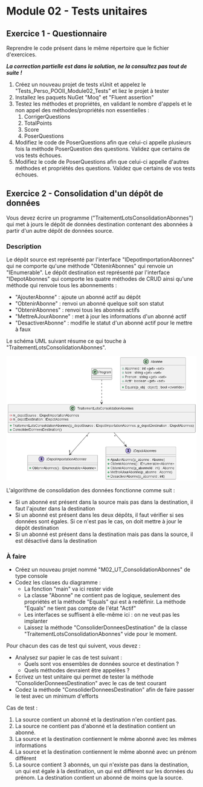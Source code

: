 # Module 02 - Tests unitaires

## Exercice 1 - Questionnaire

Reprendre le code présent dans le même répertoire que le fichier d'exercices.

***La correction partielle est dans la solution, ne la consultez pas tout de suite !***

1. Créez un nouveau projet de tests xUnit et appelez le "Tests_Perso_POOII_Module02_Tests" et liez le projet à tester
2. Installez les paquets NuGet "Moq" et "Fluent assertion"
3. Testez les méthodes et propriétés, en validant le nombre d'appels et le non appel des méthodes/propriétés non essentielles :
   1. CorrigerQuestions
   2. TotalPoints
   3. Score
   4. PoserQuestions
4. Modifiez le code de PoserQuestions afin que celui-ci appelle plusieurs fois la méthode PoserQuestion des questions. Validez que certains de vos tests échoues.
5. Modifiez le code de PoserQuestions afin que celui-ci appelle d'autres méthodes et propriétés des questions. Validez que certains de vos tests échoues.

## Exercice 2 - Consolidation d'un dépôt de données

Vous devez écrire un programme ("TraitementLotsConsolidationAbonnes") qui met à jours le dépôt de données destination contenant des abonnées à partir d'un autre dépôt de données source.

### Description

Le dépôt source est représenté par l'interface "IDepotImportationAbonnes" qui ne comporte qu'une méthode "ObtenirAbonnes" qui renvoie un "IEnumerable<Abonne>". Le dépôt destination est représenté par l'interface "IDepotAbonnes" qui comporte les quatre méthodes de CRUD ainsi qu'une méthode qui renvoie tous les abonnements :

- "AjouterAbonne" : ajoute un abonné actif au dépôt
- "ObtenirAbonne" : renvoi un abonné quelque soit son statut
- "ObtenirAbonnes" : renvoi tous les abonnés actifs
- "MettreAJourAbonne" : met à jour les informations d'un abonné actif
- "DesactiverAbonne" : modifie le statut d'un abonné actif pour le mettre à faux

Le schéma UML suivant résume ce qui touche à "TraitementLotsConsolidationAbonnes".

![Diagramme classes Abonnés](../images/Module02_TestsUnitaires/diag/abonnes/Abonnes.png)

L'algorithme de consolidation des données fonctionne comme suit :

- Si un abonné est présent dans la source mais pas dans la destination, il faut l'ajouter dans la destination
- Si un abonné est présent dans les deux dépôts, il faut vérifier si ses données sont égales. Si ce n'est pas le cas, on doit mettre à jour le dépôt destination
- Si un abonné est présent dans la destination mais pas dans la source, il est désactivé dans la destination

### À faire

- Créez un nouveau projet nommé "M02_UT_ConsolidationAbonnes" de type console
- Codez les classes du diagramme :
  - La fonction "main" va ici rester vide
  - La classe "Abonne" ne contient pas de logique, seulement des propriétés et la méthode "Equals" qui est à redéfinir. La méthode "Equals" ne tient pas compte de l'état "Actif"
  - Les interfaces se suffisent à elle-même ici : on ne veut pas les implanter
  - Laissez la méthode "ConsoliderDonneesDestination" de la classe "TraitementLotsConsolidationAbonnes" vide pour le moment.

Pour chacun des cas de test qui suivent, vous devez :

- Analysez sur papier le cas de test suivant :
  - Quels sont vos ensembles de données source et destination ?
  - Quels méthodes devraient être appelées ?
- Écrivez un test unitaire qui permet de tester la méthode "ConsoliderDonneesDestination" avec le cas de test courant
- Codez la méthode "ConsoliderDonneesDestination" afin de faire passer le test avec un minimum d'efforts

Cas de test :

1. La source contient un abonné et la destination n'en contient pas.
2. La source ne contient pas d'abonné et la destination contient un abonné.
3. La source et la destination contiennent le même abonné avec les mêmes informations
4. La source et la destination contiennent le même abonné avec un prénom différent
5. La source contient 3 abonnés, un qui n'existe pas dans la destination, un qui est égale à la destination, un qui est différent sur les données du prénom. La destination contient un abonné de moins que la source.
